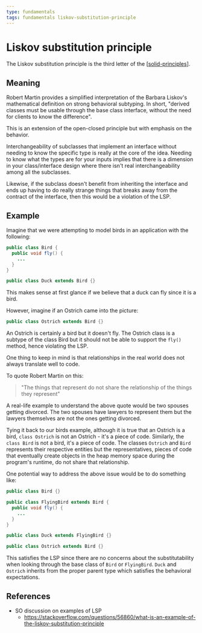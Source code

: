 ```yaml
---
type: fundamentals
tags: fundamentals liskov-substitution-principle
---
```


# Liskov substitution principle

The Liskov substitution principle is the third letter of the [[solid-principles]].

## Meaning

Robert Martin provides a simplified interpretation of the Barbara Liskov's mathematical definition on strong behavioral subtyping. In short, "derived classes must be usable through the base class interface, without the need for clients to know the difference".

This is an extension of the open-closed principle but with emphasis on the behavior.

Interchangeability of subclasses that implement an interface without needing to know the specific type is really at the core of the idea. Needing to know what the types are for your inputs implies that there is a dimension in your class/interface design where there isn't real interchangeability among all the subclasses.

Likewise, if the subclass doesn't benefit from inheriting the interface and ends up having to do really strange things that breaks away from the contract of the interface, then this would be a violation of the LSP.

## Example

Imagine that we were attempting to model birds in an application with the following:

```java
public class Bird {
  public void fly() {
    ...
  }
}

public class Duck extends Bird {}
```

This makes sense at first glance if we believe that a duck can fly since it is a bird.

However, imagine if an Ostrich came into the picture:

```java
public class Ostrich extends Bird {}
```

An Ostrich is certainly a bird but it doesn't fly. The Ostrich class is a subtype of the class Bird but it should not be able to support the `fly()` method, hence violating the LSP.

One thing to keep in mind is that relationships in the real world does not always translate well to code.

To quote Robert Martin on this:

> "The things that represent do not share the relationship of the things they represent"

A real-life example to understand the above quote would be two spouses getting divorced. The two spouses have lawyers to represent them but the lawyers themselves are not the ones getting divorced.

Tying it back to our birds example, although it is true that an Ostrich is a bird, `class Ostrich` is not an Ostrich - it's a piece of code. Similarly, the `class Bird` is not a bird, it's a piece of code. The classes `Ostrich` and `Bird` represents their respective entities but the representatives, pieces of code that eventually create objects in the heap memory space during the program's runtime, do not share that relationship.

One potential way to address the above issue would be to do something like:

```java
public class Bird {}

public class FlyingBird extends Bird {
  public void fly() {
    ...
  }
}

public class Duck extends FlyingBird {}

public class Ostrich extends Bird {}
```

This satisfies the LSP since there are no concerns about the substitutability when looking through the base class of `Bird` or `FlyingBird`. `Duck` and `Ostrich` inherits from the proper parent type which satisfies the behavioral expectations.

## References

- SO discussion on examples of LSP
  - <https://stackoverflow.com/questions/56860/what-is-an-example-of-the-liskov-substitution-principle>

[//begin]: # "Autogenerated link references for markdown compatibility"
[solid-principles]: solid-principles.md "SOLID principles"
[//end]: # "Autogenerated link references"
